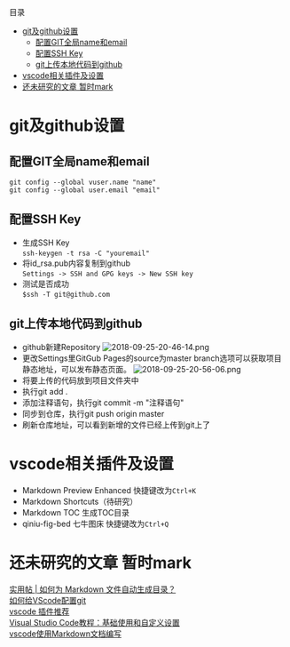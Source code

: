 目录
<!-- TOC -->

- [git及github设置](#git及github设置)
    - [配置GIT全局name和email](#配置git全局name和email)
    - [配置SSH Key](#配置ssh-key)
    - [git上传本地代码到github](#git上传本地代码到github)
- [vscode相关插件及设置](#vscode相关插件及设置)
- [还未研究的文章 暂时mark](#还未研究的文章-暂时mark)

<!-- /TOC -->
# git及github设置
## 配置GIT全局name和email
`git config --global vuser.name "name"`  
  `git config --global user.email "email" `
## 配置SSH Key
- 生成SSH Key
<br>`ssh-keygen -t rsa -C "youremail"`
- 将id_rsa.pub内容复制到github
<br>`Settings -> SSH and GPG keys -> New SSH key`
- 测试是否成功
<br>`$ssh -T git@github.com`
## git上传本地代码到github
- github新建Repository
![2018-09-25-20-46-14.png](http://pfm2c79bi.bkt.clouddn.com/2018-09-25-20-46-14.png)
- 更改Settings里GitGub Pages的source为master branch选项可以获取项目静态地址，可以发布静态页面。
![2018-09-25-20-56-06.png](http://pfm2c79bi.bkt.clouddn.com/2018-09-25-20-56-06.png)
- 将要上传的代码放到项目文件夹中
- 执行git add .
- 添加注释语句，执行git commit -m "注释语句"
- 同步到仓库，执行git push origin master
- 刷新仓库地址，可以看到新增的文件已经上传到git上了

# vscode相关插件及设置
- Markdown Preview Enhanced 快捷键改为`Ctrl+K`
- Markdown Shortcuts（待研究）
- Markdown TOC 生成TOC目录
- qiniu-fig-bed 七牛图床 快捷键改为`Ctrl+Q`
# 还未研究的文章 暂时mark
[实用帖 | 如何为 Markdown 文件自动生成目录？](https://www.jianshu.com/p/4721ddd27027)
<br>[如何给VScode配置git](https://www.jianshu.com/p/3c480961210f?from=timeline)
<br>[vscode 插件推荐](https://www.jianshu.com/p/1c178f5c029c)
<br>[Visual Studio Code教程：基础使用和自定义设置](http://www.cnblogs.com/shawWey/p/7908779.html)
<br>[vscode使用Markdown文档编写](https://www.cnblogs.com/shawWey/p/8931697.html)